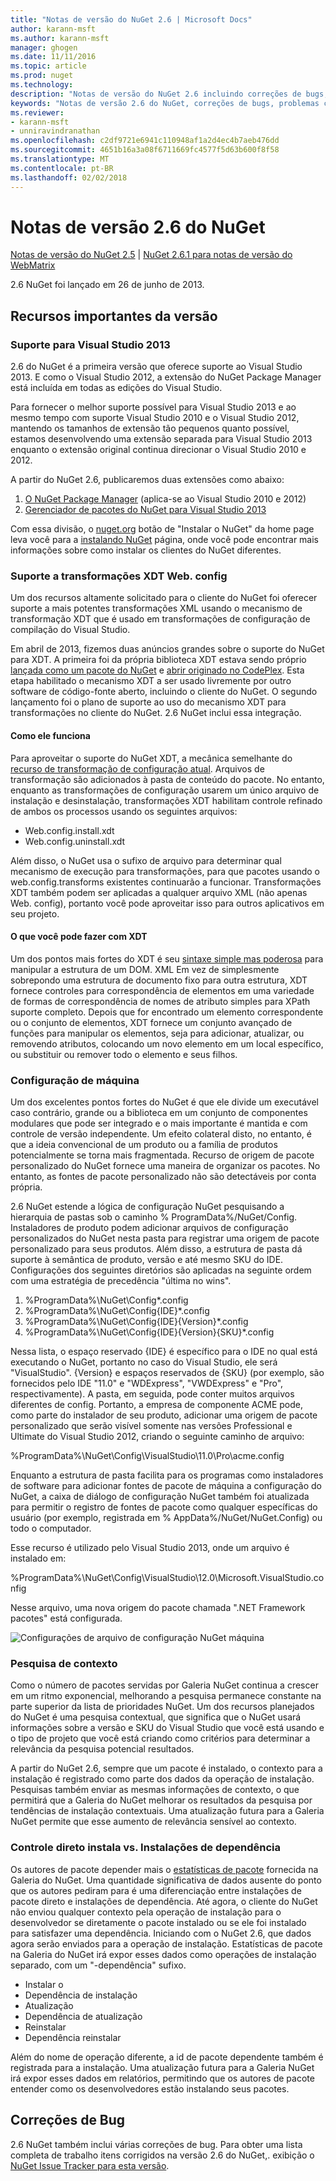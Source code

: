 ```yaml
---
title: "Notas de versão do NuGet 2.6 | Microsoft Docs"
author: karann-msft
ms.author: karann-msft
manager: ghogen
ms.date: 11/11/2016
ms.topic: article
ms.prod: nuget
ms.technology: 
description: "Notas de versão do NuGet 2.6 incluindo correções de bugs, problemas conhecidos, recursos adicionados e DCRs."
keywords: "Notas de versão 2.6 do NuGet, correções de bugs, problemas conhecidos, adicionaram recursos, DCRs"
ms.reviewer:
- karann-msft
- unniravindranathan
ms.openlocfilehash: c2df9721e6941c110948af1a2d4ec4b7aeb476dd
ms.sourcegitcommit: 4651b16a3a08f6711669fc4577f5d63b600f8f58
ms.translationtype: MT
ms.contentlocale: pt-BR
ms.lasthandoff: 02/02/2018
---
```

# <a name="nuget-26-release-notes"></a>Notas de versão 2.6 do NuGet

[Notas de versão do NuGet 2.5](../release-notes/nuget-2.5.md) | [NuGet 2.6.1 para notas de versão do WebMatrix](../release-notes/nuget-2.6.1-for-webmatrix.md)

2.6 NuGet foi lançado em 26 de junho de 2013.

## <a name="notable-features-in-the-release"></a>Recursos importantes da versão

### <a name="support-for-visual-studio-2013"></a>Suporte para Visual Studio 2013

2.6 do NuGet é a primeira versão que oferece suporte ao Visual Studio 2013. E como o Visual Studio 2012, a extensão do NuGet Package Manager está incluída em todas as edições do Visual Studio.

Para fornecer o melhor suporte possível para Visual Studio 2013 e ao mesmo tempo com suporte Visual Studio 2010 e o Visual Studio 2012, mantendo os tamanhos de extensão tão pequenos quanto possível, estamos desenvolvendo uma extensão separada para Visual Studio 2013 enquanto o extensão original continua direcionar o Visual Studio 2010 e 2012.

A partir do NuGet 2.6, publicaremos duas extensões como abaixo:

1. [O NuGet Package Manager](https://marketplace.visualstudio.com/items?itemName=NuGetTeam.NuGetPackageManager) (aplica-se ao Visual Studio 2010 e 2012)
1. [Gerenciador de pacotes do NuGet para Visual Studio 2013](https://marketplace.visualstudio.com/items?itemName=NuGetTeam.NuGetPackageManagerforVisualStudio2013)

Com essa divisão, o [nuget.org](https://nuget.org) botão de "Instalar o NuGet" da home page leva você para a [instalando NuGet](../install-nuget-client-tools.md) página, onde você pode encontrar mais informações sobre como instalar os clientes do NuGet diferentes.

<a name="xdt"></a>

### <a name="xdt-webconfig-transformation-support"></a>Suporte a transformações XDT Web. config

Um dos recursos altamente solicitado para o cliente do NuGet foi oferecer suporte a mais potentes transformações XML usando o mecanismo de transformação XDT que é usado em transformações de configuração de compilação do Visual Studio.

Em abril de 2013, fizemos duas anúncios grandes sobre o suporte do NuGet para XDT. A primeira foi da própria biblioteca XDT estava sendo próprio [lançada como um pacote do NuGet](https://nuget.org/packages/Microsoft.Web.Xdt) e [abrir originado no CodePlex](http://xdt.codeplex.com/). Esta etapa habilitado o mecanismo XDT a ser usado livremente por outro software de código-fonte aberto, incluindo o cliente do NuGet. O segundo lançamento foi o plano de suporte ao uso do mecanismo XDT para transformações no cliente do NuGet. 2.6 NuGet inclui essa integração.

#### <a name="how-it-works"></a>Como ele funciona

Para aproveitar o suporte do NuGet XDT, a mecânica semelhante do [recurso de transformação de configuração atual](../create-packages/source-and-config-file-transformations.md).
Arquivos de transformação são adicionados à pasta de conteúdo do pacote. No entanto, enquanto as transformações de configuração usarem um único arquivo de instalação e desinstalação, transformações XDT habilitam controle refinado de ambos os processos usando os seguintes arquivos:

- Web.config.install.xdt
- Web.config.uninstall.xdt

Além disso, o NuGet usa o sufixo de arquivo para determinar qual mecanismo de execução para transformações, para que pacotes usando o web.config.transforms existentes continuarão a funcionar. Transformações XDT também podem ser aplicadas a qualquer arquivo XML (não apenas Web. config), portanto você pode aproveitar isso para outros aplicativos em seu projeto.

#### <a name="what-you-can-do-with-xdt"></a>O que você pode fazer com XDT

Um dos pontos mais fortes do XDT é seu [sintaxe simple mas poderosa](http://msdn.microsoft.com/library/dd465326.aspx) para manipular a estrutura de um DOM. XML Em vez de simplesmente sobrepondo uma estrutura de documento fixo para outra estrutura, XDT fornece controles para correspondência de elementos em uma variedade de formas de correspondência de nomes de atributo simples para XPath suporte completo. Depois que for encontrado um elemento correspondente ou o conjunto de elementos, XDT fornece um conjunto avançado de funções para manipular os elementos, seja para adicionar, atualizar, ou removendo atributos, colocando um novo elemento em um local específico, ou substituir ou remover todo o elemento e seus filhos.

### <a name="machine-wide-configuration"></a>Configuração de máquina

Um dos excelentes pontos fortes do NuGet é que ele divide um executável caso contrário, grande ou a biblioteca em um conjunto de componentes modulares que pode ser integrado e o mais importante é mantida e com controle de versão independente. Um efeito colateral disto, no entanto, é que a ideia convencional de um produto ou a família de produtos potencialmente se torna mais fragmentada.
Recurso de origem de pacote personalizado do NuGet fornece uma maneira de organizar os pacotes. No entanto, as fontes de pacote personalizado não são detectáveis por conta própria.

2.6 NuGet estende a lógica de configuração NuGet pesquisando a hierarquia de pastas sob o caminho % ProgramData%/NuGet/Config. Instaladores de produto podem adicionar arquivos de configuração personalizados do NuGet nesta pasta para registrar uma origem de pacote personalizado para seus produtos. Além disso, a estrutura de pasta dá suporte à semântica de produto, versão e até mesmo SKU do IDE. Configurações dos seguintes diretórios são aplicadas na seguinte ordem com uma estratégia de precedência "última no wins".

1. %ProgramData%\NuGet\Config\*.config
2. %ProgramData%\NuGet\Config\{IDE}\*.config
3. %ProgramData%\NuGet\Config\{IDE}\{Version}\*.config
4. %ProgramData%\NuGet\Config\{IDE}\{Version}\{SKU}\*.config

Nessa lista, o espaço reservado {IDE} é específico para o IDE no qual está executando o NuGet, portanto no caso do Visual Studio, ele será "VisualStudio". {Version} e espaços reservados de {SKU} (por exemplo, são fornecidos pelo IDE "11.0" e "WDExpress", "VWDExpress" e "Pro", respectivamente). A pasta, em seguida, pode conter muitos arquivos diferentes de config.
Portanto, a empresa de componente ACME pode, como parte do instalador de seu produto, adicionar uma origem de pacote personalizado que serão visível somente nas versões Professional e Ultimate do Visual Studio 2012, criando o seguinte caminho de arquivo:

%ProgramData%\NuGet\Config\VisualStudio\11.0\Pro\acme.config

Enquanto a estrutura de pasta facilita para os programas como instaladores de software para adicionar fontes de pacote de máquina a configuração do NuGet, a caixa de diálogo de configuração NuGet também foi atualizada para permitir o registro de fontes de pacote como qualquer específicas do usuário (por exemplo, registrada em % AppData%/NuGet/NuGet.Config) ou todo o computador.

Esse recurso é utilizado pelo Visual Studio 2013, onde um arquivo é instalado em:

%ProgramData%\NuGet\Config\VisualStudio\12.0\Microsoft.VisualStudio.config

Nesse arquivo, uma nova origem do pacote chamada ".NET Framework pacotes" está configurada.

![Configurações de arquivo de configuração NuGet máquina](./media/NuGet-Config-File-Machine-Wide.png)

### <a name="contextualizing-search"></a>Pesquisa de contexto

Como o número de pacotes servidas por Galeria NuGet continua a crescer em um ritmo exponencial, melhorando a pesquisa permanece constante na parte superior da lista de prioridades NuGet. Um dos recursos planejados do NuGet é uma pesquisa contextual, que significa que o NuGet usará informações sobre a versão e SKU do Visual Studio que você está usando e o tipo de projeto que você está criando como critérios para determinar a relevância da pesquisa potencial resultados.

A partir do NuGet 2.6, sempre que um pacote é instalado, o contexto para a instalação é registrado como parte dos dados da operação de instalação.  Pesquisas também enviar as mesmas informações de contexto, o que permitirá que a Galeria do NuGet melhorar os resultados da pesquisa por tendências de instalação contextuais.  Uma atualização futura para a Galeria NuGet permite que esse aumento de relevância sensível ao contexto.

### <a name="tracking-direct-installs-vs-dependency-installs"></a>Controle direto instala vs. Instalações de dependência

Os autores de pacote depender mais o [estatísticas de pacote](http://blog.nuget.org/20130226/Introducing-Package-Statistics.html) fornecida na Galeria do NuGet.  Uma quantidade significativa de dados ausente do ponto que os autores pediram para é uma diferenciação entre instalações de pacote direto e instalações de dependência.  Até agora, o cliente do NuGet não enviou qualquer contexto pela operação de instalação para o desenvolvedor se diretamente o pacote instalado ou se ele foi instalado para satisfazer uma dependência.
Iniciando com o NuGet 2.6, que dados agora serão enviados para a operação de instalação.  Estatísticas de pacote na Galeria do NuGet irá expor esses dados como operações de instalação separado, com um "-dependência" sufixo.

* Instalar o
* Dependência de instalação
* Atualização
* Dependência de atualização
* Reinstalar
* Dependência reinstalar

Além do nome de operação diferente, a id de pacote dependente também é registrada para a instalação.  Uma atualização futura para a Galeria NuGet irá expor esses dados em relatórios, permitindo que os autores de pacote entender como os desenvolvedores estão instalando seus pacotes.

## <a name="bug-fixes"></a>Correções de Bug

2.6 NuGet também inclui várias correções de bug. Para obter uma lista completa de trabalho itens corrigidos na versão 2.6 do NuGet,. exibição o [NuGet Issue Tracker para esta versão](https://nuget.codeplex.com/workitem/list/advanced?keyword=&status=Closed&type=All&priority=All&release=NuGet%202.6&assignedTo=All&component=All&sortField=LastUpdatedDate&sortDirection=Descending&page=0&reasonClosed=All).